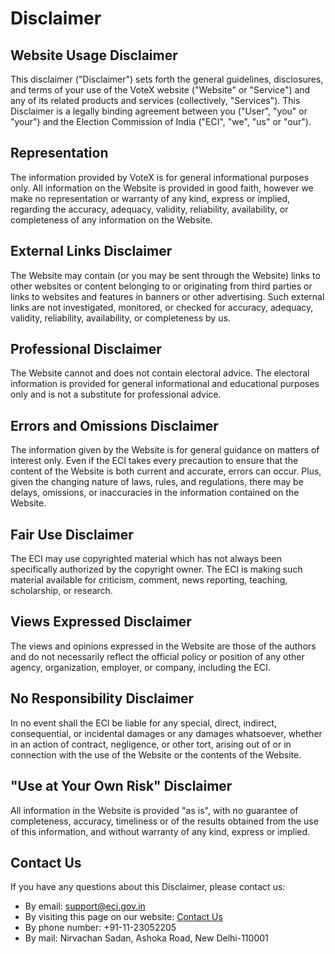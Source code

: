 # Disclaimer

## Website Usage Disclaimer

This disclaimer ("Disclaimer") sets forth the general guidelines, disclosures, and terms of your use of the VoteX website ("Website" or "Service") and any of its related products and services (collectively, "Services"). This Disclaimer is a legally binding agreement between you ("User", "you" or "your") and the Election Commission of India ("ECI", "we", "us" or "our").

## Representation

The information provided by VoteX is for general informational purposes only. All information on the Website is provided in good faith, however we make no representation or warranty of any kind, express or implied, regarding the accuracy, adequacy, validity, reliability, availability, or completeness of any information on the Website.

## External Links Disclaimer

The Website may contain (or you may be sent through the Website) links to other websites or content belonging to or originating from third parties or links to websites and features in banners or other advertising. Such external links are not investigated, monitored, or checked for accuracy, adequacy, validity, reliability, availability, or completeness by us.

## Professional Disclaimer

The Website cannot and does not contain electoral advice. The electoral information is provided for general informational and educational purposes only and is not a substitute for professional advice.

## Errors and Omissions Disclaimer

The information given by the Website is for general guidance on matters of interest only. Even if the ECI takes every precaution to ensure that the content of the Website is both current and accurate, errors can occur. Plus, given the changing nature of laws, rules, and regulations, there may be delays, omissions, or inaccuracies in the information contained on the Website.

## Fair Use Disclaimer

The ECI may use copyrighted material which has not always been specifically authorized by the copyright owner. The ECI is making such material available for criticism, comment, news reporting, teaching, scholarship, or research.

## Views Expressed Disclaimer

The views and opinions expressed in the Website are those of the authors and do not necessarily reflect the official policy or position of any other agency, organization, employer, or company, including the ECI.

## No Responsibility Disclaimer

In no event shall the ECI be liable for any special, direct, indirect, consequential, or incidental damages or any damages whatsoever, whether in an action of contract, negligence, or other tort, arising out of or in connection with the use of the Website or the contents of the Website.

## "Use at Your Own Risk" Disclaimer

All information in the Website is provided "as is", with no guarantee of completeness, accuracy, timeliness or of the results obtained from the use of this information, and without warranty of any kind, express or implied.

## Contact Us

If you have any questions about this Disclaimer, please contact us:

- By email: support@eci.gov.in
- By visiting this page on our website: [Contact Us](/contact)
- By phone number: +91-11-23052205
- By mail: Nirvachan Sadan, Ashoka Road, New Delhi-110001
